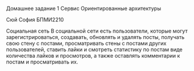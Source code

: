 Домашнее задание 1
Сервис Ориентированные архитектуры

Сюй София БПМИ2210



Социальная сеть
В социальной сети есть пользователи, которые могут зарегистрироваться, создавать, обновлять и удалять посты, получать свою стену с постами, просматривать стены с постами других пользователей, ставить лайки и смотреть статистику по постам виде количества лайков и просмотров, а также оставлять комментарии к постам и просматривать их.